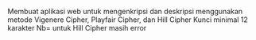 Membuat aplikasi web untuk mengenkripsi dan deskripsi menggunakan metode Vigenere Cipher, Playfair Cipher, dan Hill Cipher Kunci minimal 12 karakter
Nb= untuk Hill Cipher masih error
